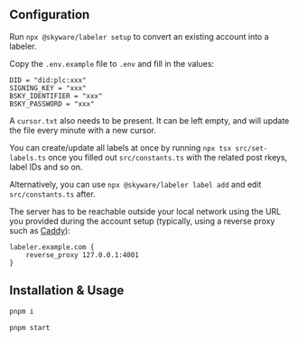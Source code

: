 ## Configuration

Run `npx @skyware/labeler setup` to convert an existing account into a labeler.

Copy the `.env.example` file to `.env` and fill in the values:

```Dotenv
DID = "did:plc:xxx"
SIGNING_KEY = "xxx"
BSKY_IDENTIFIER = "xxx"
BSKY_PASSWORD = "xxx"
```

A `cursor.txt` also needs to be present. It can be left empty, and will update the file every minute with a new cursor.

You can create/update all labels at once by running `npx tsx src/set-labels.ts` once you filled out `src/constants.ts` with the related post rkeys, label IDs and so on.

Alternatively, you can use `npx @skyware/labeler label add` and edit `src/constants.ts` after.

The server has to be reachable outside your local network using the URL you provided during the account setup (typically, using a reverse proxy such as [Caddy](https://caddyserver.com/)):

```Caddyfile
labeler.example.com {
	reverse_proxy 127.0.0.1:4001
}
```

## Installation & Usage

```sh
pnpm i
```

```sh
pnpm start
```

